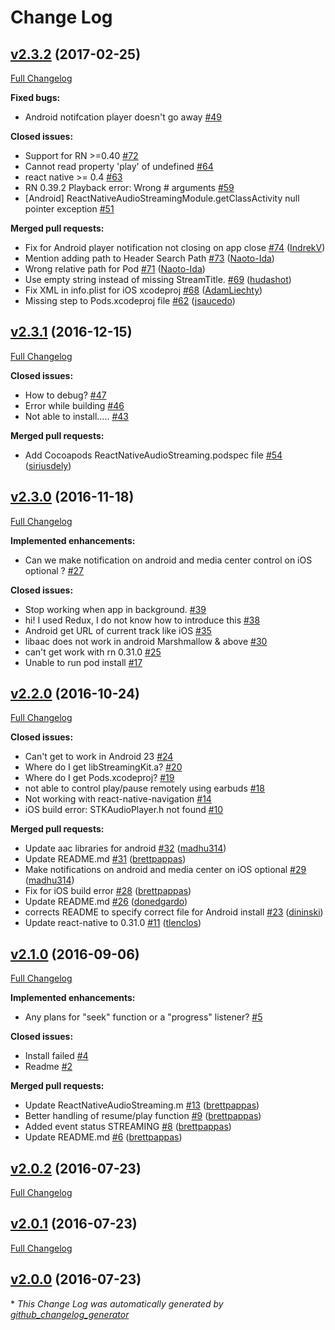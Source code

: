 # Change Log

## [v2.3.2](https://github.com/tlenclos/react-native-audio-streaming/tree/v2.3.2) (2017-02-25)
[Full Changelog](https://github.com/tlenclos/react-native-audio-streaming/compare/v2.3.1...v2.3.2)

**Fixed bugs:**

- Android notifcation player doesn't go away [\#49](https://github.com/tlenclos/react-native-audio-streaming/issues/49)

**Closed issues:**

- Support for RN \>=0.40 [\#72](https://github.com/tlenclos/react-native-audio-streaming/issues/72)
- Cannot read property 'play' of undefined [\#64](https://github.com/tlenclos/react-native-audio-streaming/issues/64)
- react native \>= 0.4 [\#63](https://github.com/tlenclos/react-native-audio-streaming/issues/63)
- RN 0.39.2 Playback error: Wrong \# arguments [\#59](https://github.com/tlenclos/react-native-audio-streaming/issues/59)
- \[Android\] ReactNativeAudioStreamingModule.getClassActivity null pointer exception [\#51](https://github.com/tlenclos/react-native-audio-streaming/issues/51)

**Merged pull requests:**

- Fix for Android player notification not closing on app close [\#74](https://github.com/tlenclos/react-native-audio-streaming/pull/74) ([IndrekV](https://github.com/IndrekV))
- Mention adding path to Header Search Path [\#73](https://github.com/tlenclos/react-native-audio-streaming/pull/73) ([Naoto-Ida](https://github.com/Naoto-Ida))
- Wrong relative path for Pod [\#71](https://github.com/tlenclos/react-native-audio-streaming/pull/71) ([Naoto-Ida](https://github.com/Naoto-Ida))
- Use empty string instead of missing StreamTitle. [\#69](https://github.com/tlenclos/react-native-audio-streaming/pull/69) ([hudashot](https://github.com/hudashot))
- Fix XML in info.plist for iOS xcodeproj [\#68](https://github.com/tlenclos/react-native-audio-streaming/pull/68) ([AdamLiechty](https://github.com/AdamLiechty))
- Missing step to Pods.xcodeproj file [\#62](https://github.com/tlenclos/react-native-audio-streaming/pull/62) ([jsaucedo](https://github.com/jsaucedo))

## [v2.3.1](https://github.com/tlenclos/react-native-audio-streaming/tree/v2.3.1) (2016-12-15)
[Full Changelog](https://github.com/tlenclos/react-native-audio-streaming/compare/v2.3.0...v2.3.1)

**Closed issues:**

- How to debug? [\#47](https://github.com/tlenclos/react-native-audio-streaming/issues/47)
- Error while building [\#46](https://github.com/tlenclos/react-native-audio-streaming/issues/46)
- Not able to install..... [\#43](https://github.com/tlenclos/react-native-audio-streaming/issues/43)

**Merged pull requests:**

- Add Cocoapods ReactNativeAudioStreaming.podspec file [\#54](https://github.com/tlenclos/react-native-audio-streaming/pull/54) ([siriusdely](https://github.com/siriusdely))

## [v2.3.0](https://github.com/tlenclos/react-native-audio-streaming/tree/v2.3.0) (2016-11-18)
[Full Changelog](https://github.com/tlenclos/react-native-audio-streaming/compare/v2.2.0...v2.3.0)

**Implemented enhancements:**

- Can we make notification on android and media center control on iOS optional ? [\#27](https://github.com/tlenclos/react-native-audio-streaming/issues/27)

**Closed issues:**

- Stop working when app in background. [\#39](https://github.com/tlenclos/react-native-audio-streaming/issues/39)
- hi! I used Redux,  I do not know how to introduce this [\#38](https://github.com/tlenclos/react-native-audio-streaming/issues/38)
- Android get URL of current track like iOS [\#35](https://github.com/tlenclos/react-native-audio-streaming/issues/35)
- libaac does not work in android Marshmallow & above [\#30](https://github.com/tlenclos/react-native-audio-streaming/issues/30)
- can't get work with rn 0.31.0 [\#25](https://github.com/tlenclos/react-native-audio-streaming/issues/25)
- Unable to run pod install [\#17](https://github.com/tlenclos/react-native-audio-streaming/issues/17)

## [v2.2.0](https://github.com/tlenclos/react-native-audio-streaming/tree/v2.2.0) (2016-10-24)
[Full Changelog](https://github.com/tlenclos/react-native-audio-streaming/compare/v2.1.0...v2.2.0)

**Closed issues:**

- Can't get to work in Android 23 [\#24](https://github.com/tlenclos/react-native-audio-streaming/issues/24)
- Where do I get libStreamingKit.a? [\#20](https://github.com/tlenclos/react-native-audio-streaming/issues/20)
- Where do I get Pods.xcodeproj? [\#19](https://github.com/tlenclos/react-native-audio-streaming/issues/19)
- not able to control play/pause remotely using earbuds [\#18](https://github.com/tlenclos/react-native-audio-streaming/issues/18)
- Not working with react-native-navigation [\#14](https://github.com/tlenclos/react-native-audio-streaming/issues/14)
- iOS build error: STKAudioPlayer.h not found [\#10](https://github.com/tlenclos/react-native-audio-streaming/issues/10)

**Merged pull requests:**

- Update aac libraries for android [\#32](https://github.com/tlenclos/react-native-audio-streaming/pull/32) ([madhu314](https://github.com/madhu314))
- Update README.md [\#31](https://github.com/tlenclos/react-native-audio-streaming/pull/31) ([brettpappas](https://github.com/brettpappas))
- Make notifications on android and media center on iOS optional [\#29](https://github.com/tlenclos/react-native-audio-streaming/pull/29) ([madhu314](https://github.com/madhu314))
- Fix for iOS build error [\#28](https://github.com/tlenclos/react-native-audio-streaming/pull/28) ([brettpappas](https://github.com/brettpappas))
- Update README.md [\#26](https://github.com/tlenclos/react-native-audio-streaming/pull/26) ([donedgardo](https://github.com/donedgardo))
- corrects README to specify correct file for Android install [\#23](https://github.com/tlenclos/react-native-audio-streaming/pull/23) ([dininski](https://github.com/dininski))
- Update react-native to 0.31.0 [\#11](https://github.com/tlenclos/react-native-audio-streaming/pull/11) ([tlenclos](https://github.com/tlenclos))

## [v2.1.0](https://github.com/tlenclos/react-native-audio-streaming/tree/v2.1.0) (2016-09-06)
[Full Changelog](https://github.com/tlenclos/react-native-audio-streaming/compare/v2.0.2...v2.1.0)

**Implemented enhancements:**

- Any plans for "seek" function or a "progress" listener? [\#5](https://github.com/tlenclos/react-native-audio-streaming/issues/5)

**Closed issues:**

- Install failed [\#4](https://github.com/tlenclos/react-native-audio-streaming/issues/4)
- Readme [\#2](https://github.com/tlenclos/react-native-audio-streaming/issues/2)

**Merged pull requests:**

- Update ReactNativeAudioStreaming.m [\#13](https://github.com/tlenclos/react-native-audio-streaming/pull/13) ([brettpappas](https://github.com/brettpappas))
- Better handling of resume/play function [\#9](https://github.com/tlenclos/react-native-audio-streaming/pull/9) ([brettpappas](https://github.com/brettpappas))
- Added event status STREAMING [\#8](https://github.com/tlenclos/react-native-audio-streaming/pull/8) ([brettpappas](https://github.com/brettpappas))
- Update README.md [\#6](https://github.com/tlenclos/react-native-audio-streaming/pull/6) ([brettpappas](https://github.com/brettpappas))

## [v2.0.2](https://github.com/tlenclos/react-native-audio-streaming/tree/v2.0.2) (2016-07-23)
[Full Changelog](https://github.com/tlenclos/react-native-audio-streaming/compare/v2.0.1...v2.0.2)

## [v2.0.1](https://github.com/tlenclos/react-native-audio-streaming/tree/v2.0.1) (2016-07-23)
[Full Changelog](https://github.com/tlenclos/react-native-audio-streaming/compare/v2.0.0...v2.0.1)

## [v2.0.0](https://github.com/tlenclos/react-native-audio-streaming/tree/v2.0.0) (2016-07-23)


\* *This Change Log was automatically generated by [github_changelog_generator](https://github.com/skywinder/Github-Changelog-Generator)*
